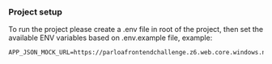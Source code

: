 ### Project setup

To run the project please create a .env file in root of the project, then set the available ENV variables based on .env.example file, example:

```
APP_JSON_MOCK_URL=https://parloafrontendchallenge.z6.web.core.windows.net/customers.json
```
